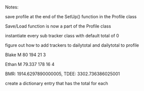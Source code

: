 Notes:


save profile at the end of the SetUp() function in the Profile class

Save/Load function is now a part of the Profile class

instantiate every sub tracker class with default total of 0


figure out how to add trackers to dailytotal and dailytotal to profile


Blake
M
80
194
21
3

Ethan
M
79.337
178
16
4

BMR: 1914.6297890000005, TDEE: 3302.736386025001

create a dictionary entry that has the total for each 